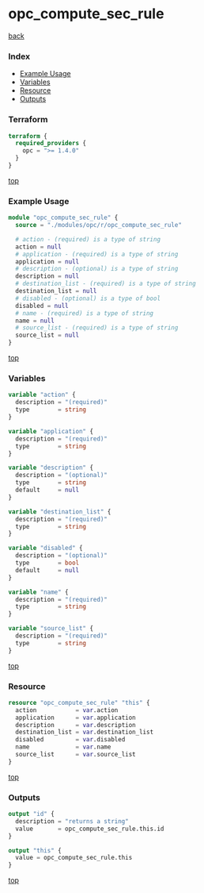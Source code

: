 # opc_compute_sec_rule

[back](../opc.md)

### Index

- [Example Usage](#example-usage)
- [Variables](#variables)
- [Resource](#resource)
- [Outputs](#outputs)

### Terraform

```terraform
terraform {
  required_providers {
    opc = ">= 1.4.0"
  }
}
```

[top](#index)

### Example Usage

```terraform
module "opc_compute_sec_rule" {
  source = "./modules/opc/r/opc_compute_sec_rule"

  # action - (required) is a type of string
  action = null
  # application - (required) is a type of string
  application = null
  # description - (optional) is a type of string
  description = null
  # destination_list - (required) is a type of string
  destination_list = null
  # disabled - (optional) is a type of bool
  disabled = null
  # name - (required) is a type of string
  name = null
  # source_list - (required) is a type of string
  source_list = null
}
```

[top](#index)

### Variables

```terraform
variable "action" {
  description = "(required)"
  type        = string
}

variable "application" {
  description = "(required)"
  type        = string
}

variable "description" {
  description = "(optional)"
  type        = string
  default     = null
}

variable "destination_list" {
  description = "(required)"
  type        = string
}

variable "disabled" {
  description = "(optional)"
  type        = bool
  default     = null
}

variable "name" {
  description = "(required)"
  type        = string
}

variable "source_list" {
  description = "(required)"
  type        = string
}
```

[top](#index)

### Resource

```terraform
resource "opc_compute_sec_rule" "this" {
  action           = var.action
  application      = var.application
  description      = var.description
  destination_list = var.destination_list
  disabled         = var.disabled
  name             = var.name
  source_list      = var.source_list
}
```

[top](#index)

### Outputs

```terraform
output "id" {
  description = "returns a string"
  value       = opc_compute_sec_rule.this.id
}

output "this" {
  value = opc_compute_sec_rule.this
}
```

[top](#index)